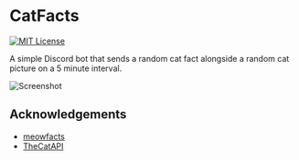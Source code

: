 # CatFacts
 [![MIT License](https://img.shields.io/badge/License-MIT-green.svg)](https://choosealicense.com/licenses/mit/)

A simple Discord bot that sends a random cat fact alongside a random cat picture on a 5 minute interval. 

![Screenshot](https://i.ibb.co/ZcYxQnk/bio2.png)


## Acknowledgements

 - [meowfacts](https://awesomeopensource.com/project/elangosundar/awesome-README-templates)
 - [TheCatAPI](https://github.com/matiassingers/awesome-readme)
 

